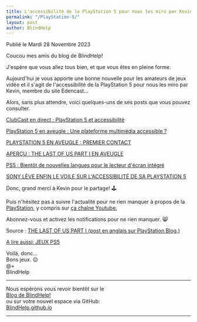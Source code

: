 ```yaml
---
title: L'accessibilité de la PlayStation 5 pour nous les miro par Kevin
permalink: "/PlayStation-5/"
layout: post
author: BlindHelp
---
```


<footer>Publié le Mardi 28 Novembre 2023</footer>


Coucou mes amis du blog de BlindHelp!

J'espère que vous allez tous bien, et que vous êtes en pleine forme.

Aujourd'hui je vous apporte une bonne nouvelle pour les amateurs de jeux vidéo et il s'agit de l'accessibilité de la  PlayStation 5 pour nous les miro par Kevin, membre du site Edencast...

Alors, sans plus attendre, voici quelques-uns de ses posts que vous pouvez consulter.

[ClubCast en direct : PlayStation 5 et accessibilité](https://www.edencast.fr/clubcast-playstation-5accessibilite/)

[PlayStation 5 en aveugle : Une plateforme multimédia accessible ?](https://www.edencast.fr/ps5-aveugle-plateforme-multimedia-accessible/)

[PLAYSTATION 5 EN AVEUGLE : PREMIER CONTACT](https://www.edencast.fr/playstation-5-aveugle-premier-contact/)

[APERÇU : THE LAST OF US PART I EN AVEUGLE](https://www.edencast.fr/apercu-the-last-of-us-part-i-en-aveugle/)

[PS5 : Bientôt de nouvelles langues pour le lecteur d'écran intégré](https://www.edencast.fr/ps5-bientot-nouvelles-langues-pour-lecteur-ecran/)

[SONY LÈVE ENFIN LE VOILE SUR L'ACCESSIBILITÉ DE SA PLAYSTATION 5](https://www.edencast.fr/sony-accessibilite-playstation-5-annonce/)

Donc, grand merci à Kevin pour le partage! 🕹

Puis n'hésitez pas à suivre  l'actualité pour ne rien manquer à propos de la [PlayStation](https://www.edencast.fr/tag/playstation/), y compris sur [ça chaîne Youtube.](https://www.youtube.com/c/edencast)

Abonnez-vous et activez les notifications pour ne rien manquer. 😸

Source : [THE LAST OF US PART I (post en anglais sur PlayStation Blog.)](https://blog.playstation.com/2022/08/26/the-last-of-us-part-i-full-list-of-accessibility-features/)

[A lire aussi: JEUX PS5](https://www.edencast.fr/tag/jeux/)

Voilà, donc...    
Bons jeux. 😉    
@+    
BlindHelp    

---

Nous espérons vous revoir bientôt sur le      
[Blog de BlindHelp!](http://blindhelp.blogspot.fr/)                    
ou sur  votre nouvel espace via GitHub:                     
[BlindHelp.github.io](https://blindhelp.github.io)                    

---
